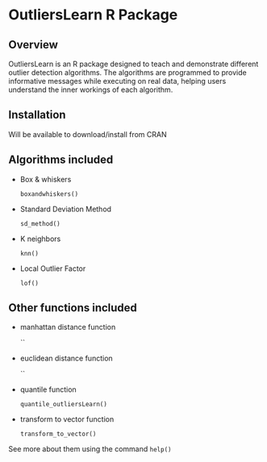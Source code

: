# OutliersLearn R Package

## Overview

OutliersLearn is an R package designed to teach and demonstrate different outlier detection algorithms. The algorithms are programmed to provide informative messages while executing on real data, helping users understand the inner workings of each algorithm.

## Installation

Will be available to download/install from CRAN

## Algorithms included
- Box & whiskers

  `boxandwhiskers()`
  
- Standard Deviation Method
  
  `sd_method()`
  
- K neighbors
  
  `knn()`
  
- Local Outlier Factor
  
  `lof()`

## Other functions included
- manhattan distance function
  
  ``

- euclidean distance function
  
  ``

- quantile function
  
  `quantile_outliersLearn()`

- transform to vector function
  
  `transform_to_vector()`

  
See more about them using the command `help()`

